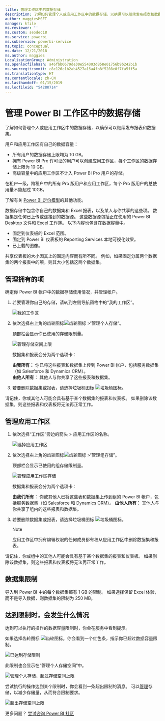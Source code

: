 ```yaml
---
title: 管理工作区中的数据存储
description: 了解如何管理个人或应用工作区中的数据存储，以确保可以继续发布报表和数据集。
author: maggiesMSFT
manager: kfile
ms.reviewer: ''
ms.custom: seodec18
ms.service: powerbi
ms.subservice: powerbi-service
ms.topic: conceptual
ms.date: 12/21/2018
ms.author: maggies
LocalizationGroup: Administration
ms.openlocfilehash: a46fbb0679de30e554003d858e01756b9b242b1b
ms.sourcegitcommit: c8c126c1b2ab4527a16a4fb8f5208e0f7fa5ff5a
ms.translationtype: HT
ms.contentlocale: zh-CN
ms.lasthandoff: 01/15/2019
ms.locfileid: "54280714"
---
```

# <a name="manage-data-storage-in-power-bi-workspaces"></a>管理 Power BI 工作区中的数据存储

了解如何管理个人或应用工作区中的数据存储，以确保可以继续发布报表和数据集。

用户和应用工作区有自己的数据容量：

* 所有用户的数据存储上限均为 10 GB。
* 拥有 Power BI Pro 许可证的用户可以创建应用工作区，每个工作区的数据存储上限为 10 GB。
* 高级容量中的应用工作区不计入 Power BI Pro 用户的存储。

在租户一级，跨租户中的所有 Pro 版用户和应用工作区，每个 Pro 版用户的总使用量不能超过 10GB。

了解有关 [Power BI 定价模型](https://powerbi.microsoft.com/pricing)的其他功能。

数据存储中包含你自己的数据集和 Excel 报表，以及某人与你共享的这些项。 数据集是任何已上传或连接到的数据源。 这些数据源包括正在使用的 Power BI Desktop 文件和 Excel 工作簿。 以下内容也包含在数据容量中。

* 固定到仪表板的 Excel 范围。
* 固定到 Power BI 仪表板的 Reporting Services 本地可视化效果。
* 已上载的图像。

共享仪表板的大小因其上的固定内容而有所不同。 例如，如果固定分属两个数据集的两个报表中的项，则其大小包括这两个数据集。

<a name="manage"/>

## <a name="manage-items-you-own"></a>管理拥有的项

确定你 Power BI 帐户中的数据存储使用情况，并管理帐户。

1. 若要管理你自己的存储，请转到左侧导航窗格中的“我的工作区”。
   
    ![我的工作区](media/service-admin-manage-your-data-storage-in-power-bi/pbi_myworkspace.png)
2. 依次选择右上角的齿轮图标![齿轮图标](media/service-admin-manage-your-data-storage-in-power-bi/pbi_gearicon.png) \>“管理个人存储”。
   
    顶部栏会显示你已使用的存储限制量。
   
    ![管理存储空间上限](media/service-admin-manage-your-data-storage-in-power-bi/pbi_persnlstorage.png)
   
    数据集和报表会分为两个选项卡：
   
    **由我所有：** 你已将这些报表和数据集上传到 Power BI 帐户，包括服务数据集（如 Salesforce 和 Dynamics CRM）。  
    **由他人所有：** 其他人与你共享了这些报表和数据集。
1. 若要删除数据集或报表，请选择垃圾桶图标 ![垃圾桶图标](media/service-admin-manage-your-data-storage-in-power-bi/pbi_deleteicon.png)。

请记住，你或其他人可能会具有基于某个数据集的报表和仪表板。 如果删除该数据集，则这些报表和仪表板将无法再正常工作。

## <a name="manage-your-app-workspace"></a>管理应用工作区
1. 依次选择“工作区”旁边的箭头 \> 应用工作区的名称。
   
    ![选择应用工作区](media/service-admin-manage-your-data-storage-in-power-bi/pbi_groupworkspaces.png)
2. 依次选择右上角的齿轮图标![齿轮图标](media/service-admin-manage-your-data-storage-in-power-bi/pbi_gearicon.png) \>“管理组存储”。
   
    顶部栏会显示已使用的组存储限制量。
   
    ![管理应用工作区存储](media/service-admin-manage-your-data-storage-in-power-bi/pbi_groupstorage.png)
   
    数据集和报表会分为两个选项卡：
   
    **由我们所有：** 你或其他人已将这些表和数据集上传到组的 Power BI 帐户，包括服务数据集（如 Salesforce 和 Dynamics CRM）。
    **由他人所有：** 其他人与你共享了组内的这些报表和数据集。
3. 若要删除数据集或报表，请选择垃圾桶图标 ![垃圾桶图标](media/service-admin-manage-your-data-storage-in-power-bi/pbi_deleteicon.png)。
   
   > [!NOTE]
   > 应用工作区中拥有编辑权限的任何成员都有权从应用工作区中删除数据集和报表。
   > 
   > 

请记住，你或组中的其他人可能会具有基于某个数据集的报表和仪表板。 如果删除该数据集，则这些报表和仪表板将无法再正常工作。

## <a name="dataset-limits"></a>数据集限制
导入到 Power BI 中的每个数据集都有 1 GB 的限制。 如果选择保留 Excel 体验，而不是导入数据，则数据集的限制为 250 MB。

## <a name="what-happens-when-you-reach-a-limit"></a>达到限制时，会发生什么情况
达到可以执行的操作的数据容量限制时，你会在服务中看到提示。 

如果选择齿轮图标 ![齿轮图标](media/service-admin-manage-your-data-storage-in-power-bi/pbi_gearicon.png)，你会看到一个红色条，指示你已超过数据容量限制。

![已达到存储限制](media/service-admin-manage-your-data-storage-in-power-bi/manage-storage-limit.png)

此限制也会显示在“管理个人存储空间”中。

 ![管理个人存储，超过存储空间上限](media/service-admin-manage-your-data-storage-in-power-bi/manage-storage-limit2.png)

 尝试执行的操作达到某个限制时，你会看到一条超出限制的消息。 可以[管理](#manage)存储，以减少存储量，从而符合限制要求。

 ![超出存储空间上限](media/service-admin-manage-your-data-storage-in-power-bi/powerbi-pro-over-limit.png)

 更多问题？ [尝试咨询 Power BI 社区](http://community.powerbi.com/)

